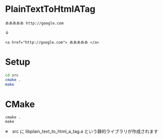 PlainTextToHtmlATag
===================

```
あああああ http://google.com
```
↓
```
<a href="http://google.com"> あああああ </a>
```

# Setup

```zsh
cd src
cmake .
make
```

# CMake

```
cmake .
make
```

※　src に libplain_text_to_html_a_tag.a という静的ライブラリが作成されます
